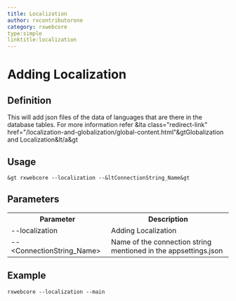 ```yaml
---
title: Localization
author: rxcontributorone
category: rxwebcore 
type:simple
linktitle:localization
---
```


# Adding Localization

## Definition
This will add json files of the data of languages that are there in the database tables. For more information refer &lta class="redirect-link" href="/localization-and-globalization/global-content.html"&gtGlobalization and Localization&lt/a&gt

## Usage 

`````
&gt rxwebcore --localization --&ltConnectionString_Name&gt
`````

## Parameters

<table class="table table-bordered table-striped">
<tr><th>Parameter</th><th>Description</th></tr>
<tr><td>--localization</td><td>Adding Localization</td></tr>
<tr><td>--&ltConnectionString_Name&gt</td><td>Name of the connection string mentioned in the appsettings.json</td></tr>
</table>

## Example

`````
rxwebcore --localization --main
`````